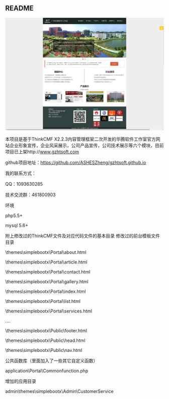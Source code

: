 ## README
![Alt text](https://github.com/ASHESZheng/gzhtsoft.github.io/blob/master/Screenshots/1.png)

本项目是基于ThinkCMF X2.2.3内容管理框架二次开发的华腾软件工作室官方网站企业形象宣传，企业风采展示，公司产品宣传，公司技术展示等六个模块，目前项目已上架http://www.gzhtsoft.com

github项目地址：https://github.com/ASHESZheng/gzhtsoft.github.io

我的联系方式：

QQ：1093630285

技术交流群：461800903

环境

php5.5+

mysql 5.6+

附上修改过的ThinkCMF文件及对应代码文件的基本目录
修改过的前台模板文件目录

\themes\simplebootx\Portal\about.html

\themes\simplebootx\Portal\article.html

\themes\simplebootx\Portal\contact.html

\themes\simplebootx\Portal\gallery.html

\themes\simplebootx\Portal\index.html

\themes\simplebootx\Portal\list.html

\themes\simplebootx\Portal\services.html

....

\themes\simplebootx\Public\footer.html

\themes\simplebootx\Public\head.html

\themes\simplebootx\Public\nav.html


公共函数库（里面加入了一些其它自定义函数）

application\Portal\Commonfunction.php

增加的应用目录

admin\themes\simplebootx\Admin\CustomerService
